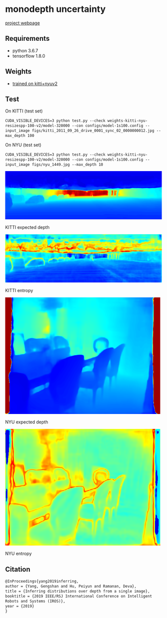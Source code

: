 # monodepth uncertainty
[project webpage](http://www.contrib.andrew.cmu.edu/~gengshay/iros19mono)

## Requirements
- python 3.6.7
- tensorflow 1.8.0

## Weights
- [trained on kitti+nyuv2](https://drive.google.com/file/d/1wSlShyZevyOxRxYBYkwkqaW82IlaVSoz/view?usp=sharing)

## Test
On KITTI (test set)
```
CUDA_VISIBLE_DEVICES=3 python test.py --check weights-kitti-nyu-resizespp-100-v2/model-320000 --con configs/model-1s100.config --input_image figs/kitti_2011_09_26_drive_0001_sync_02_0000000012.jpg --max_depth 100
```
On NYU (test set)
```
CUDA_VISIBLE_DEVICES=3 python test.py --check weights-kitti-nyu-resizespp-100-v2/model-320000 --con configs/model-1s100.config --input_image figs/nyu_1449.jpg --max_depth 10
```

![KITTI-expectation](figs/kitti-exp_000.png)

KITTI expected depth

![KITTI-entropy](figs/kitti-entropy_000.png)

KITTI entropy

![NYU-expectation](figs/nyu-exp_000.png)

NYU expected depth

![NYU-entropy](figs/nyu-entropy_000.png)

NYU entropy

## Citation
```
@InProceedings{yang2019inferring,
author = {Yang, Gengshan and Hu, Peiyun and Ramanan, Deva},
title = {Inferring distributions over depth from a single image},
booktitle = {2019 IEEE/RSJ International Conference on Intelligent Robots and Systems (IROS)},
year = {2019}
}
```
